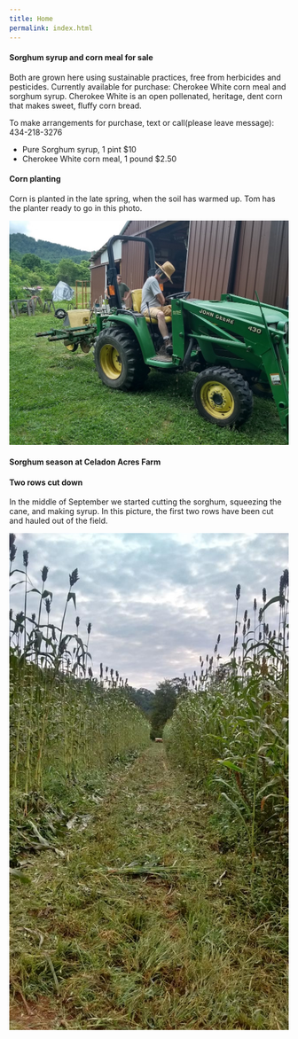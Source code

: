 ```yaml
---
title: Home
permalink: index.html
---
```


#### Sorghum syrup and corn meal for sale

Both are grown here using sustainable practices, free from herbicides and pesticides. Currently available for purchase: Cherokee White corn meal and sorghum syrup. Cherokee White is an open pollenated, heritage, dent corn that makes sweet, fluffy corn bread. 

To make arrangements for purchase, text or call(please leave message): 434-218-3276
- Pure Sorghum syrup, 1 pint $10
- Cherokee White corn meal, 1 pound $2.50

#### Corn planting

Corn is planted in the late spring, when the soil has warmed up. Tom has the planter ready to go in this photo.

![](2019_corn_planter.jpg)

#### Sorghum season at Celadon Acres Farm

#### Two rows cut down

In the middle of September we started cutting the sorghum, squeezing the cane, and making syrup. In this
picture, the first two rows have been cut and hauled out of the field.

![](image_1_t.jpg)

